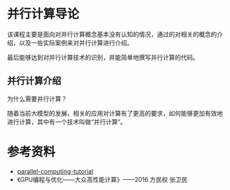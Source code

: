 # 并行计算导论

该课程主要是面向对并行计算概念基本没有认知的情况，通过的对相关的概念的介绍，以及一些实际案例来对并行计算进行介绍。

最后能够达到对并行计算技术的识别，并能简单地撰写并行计算的代码。

## 并行计算介绍

为什么需要并行计算？

随着当前大模型的发展，相关的应用对计算有了更高的要求，如何能够更加有效地进行计算，其中有一个技术叫做“并行计算”。



# 参考资料

- [parallel-computing-tutorial](https://github.com/mit-han-lab/parallel-computing-tutorial)
- 《GPU编程与优化——大众高性能计算》——2016.方民权 张卫民



